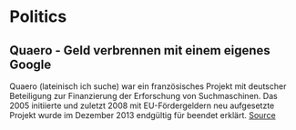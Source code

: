 # Politics

## Quaero - Geld verbrennen mit einem eigenes Google
Quaero (lateinisch ich suche) war ein französisches Projekt mit deutscher Beteiligung zur Finanzierung der Erforschung von Suchmaschinen. Das 2005 initiierte und zuletzt 2008 mit EU-Fördergeldern neu aufgesetzte Projekt wurde im Dezember 2013 endgültig für beendet erklärt. [Source](https://de.m.wikipedia.org/wiki/Quaero)
